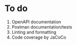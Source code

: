# To do

1. OpenAPI documentation
2. Postman documentation/tests
3. Linting and formatting
4. Code coverage by JaCoCo
